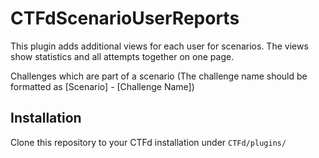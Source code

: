 # CTFdScenarioUserReports
This plugin adds additional views for each user for scenarios. The views show statistics and all attempts together on one page.

Challenges which are part of a scenario (The challenge name should be formatted as [Scenario] - [Challenge Name])

## Installation
Clone this repository to your CTFd installation under `CTFd/plugins/`
